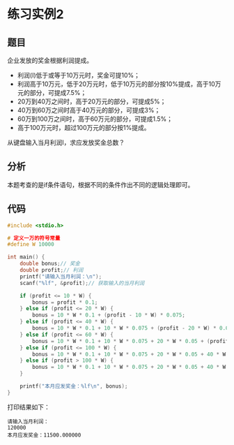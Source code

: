 # 练习实例2

## 题目

企业发放的奖金根据利润提成。

- 利润(I)低于或等于10万元时，奖金可提10%；
- 利润高于10万元，低于20万元时，低于10万元的部分按10%提成，高于10万元的部分，可提成7.5%；
- 20万到40万之间时，高于20万元的部分，可提成5%；
- 40万到60万之间时高于40万元的部分，可提成3%；
- 60万到100万之间时，高于60万元的部分，可提成1.5%；
- 高于100万元时，超过100万元的部分按1%提成。

从键盘输入当月利润I，求应发放奖金总数？

## 分析

本题考查的是if条件语句，根据不同的条件作出不同的逻辑处理即可。

## 代码

```c
#include <stdio.h>

# 定义一万的符号常量
#define W 10000

int main() {
    double bonus;// 奖金
    double profit;// 利润
    printf("请输入当月利润：\n");
    scanf("%lf", &profit);// 获取输入的当月利润

    if (profit <= 10 * W) {
        bonus = profit * 0.1;
    } else if (profit <= 20 * W) {
        bonus = 10 * W * 0.1 + (profit - 10 * W) * 0.075;
    } else if (profit <= 40 * W) {
        bonus = 10 * W * 0.1 + 10 * W * 0.075 + (profit - 20 * W) * 0.05;
    } else if (profit <= 60 * W) {
        bonus = 10 * W * 0.1 + 10 * W * 0.075 + 20 * W * 0.05 + (profit - 40 * W) * 0.03;
    } else if (profit <= 100 * W) {
        bonus = 10 * W * 0.1 + 10 * W * 0.075 + 20 * W * 0.05 + 40 * W * 0.03 + (profit - 60 * W) * 0.015;
    } else if (profit > 100 * W) {
        bonus = 10 * W * 0.1 + 10 * W * 0.075 + 20 * W * 0.05 + 40 * W * 0.03 + 60 * W * 0.015 + (profit - 100 * W) * 0.01;
    }

    printf("本月应发奖金：%lf\n", bonus);
}
```
打印结果如下：
```text
请输入当月利润：
120000
本月应发奖金：11500.000000
```